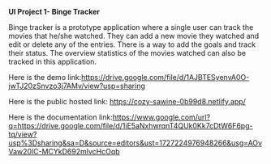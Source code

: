 **UI Project 1- Binge Tracker**


Binge tracker is a prototype application where a single user can track the movies that he/she watched. They can add a new movie they watched and edit or delete any of the entries. There is a way to add the goals and track their status. The overview statistics of the movies watched can also be tracked in this application.


Here is the demo link:https://drive.google.com/file/d/1AJBTESyenvA0O-jwTJ20zSnvzo3j7AMv/view?usp=sharing


Here is the public hosted link: https://cozy-sawine-0b99d8.netlify.app/


Here is the documentation link:https://www.google.com/url?q=https://drive.google.com/file/d/1iE5aNxhwrqnT4QUk0Kk7cDtW6F6pg-tq/view?usp%3Dsharing&sa=D&source=editors&ust=1727224976948266&usg=AOvVaw20lC-MCYkD692mlvcHcOqb

